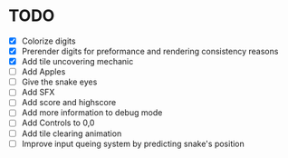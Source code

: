 # TODO

 - [x] Colorize digits
 - [x] Prerender digits for preformance and rendering consistency reasons
 - [x] Add tile uncovering mechanic
 - [ ] Add Apples
 - [ ] Give the snake eyes
 - [ ] Add SFX
 - [ ] Add score and highscore
 - [ ] Add more information to debug mode
 - [ ] Add Controls to 0,0
 - [ ] Add tile clearing animation
 - [ ] Improve input queing system by predicting snake's position